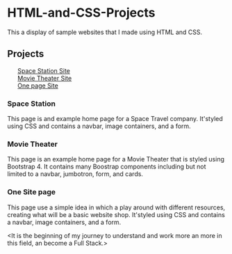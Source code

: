 # HTML-and-CSS-Projects

This a display of sample websites that I made using HTML and CSS.

<h2>Projects</h2>
<ul>
<a href="https://github.com/PabloBernalBas/HTML-and-CSS-Projects/blob/main/Projects/Index.html">Space Station Site</a><br>
<a href="https://github.com/PabloBernalBas/HTML-and-CSS-Projects/blob/main/Academy%20Cinemas/acedemy_cinema.html">Movie Theater Site</a><br>
<a href="https://github.com/PabloBernalBas/HTML-and-CSS-Projects/blob/main/One-Page%20Website/One-Page%20Site.html">One page Site</a><br>
</ul>

<h3>Space Station</h3>
<p>This page is and example home page for a Space Travel company. It'styled using CSS and contains a navbar, image containers, and a form.</p>
<h3>Movie Theater</h3>
<p>This page is an example home page for a Movie Theater that is styled using Bootstrap 4. It contains many Boostrap components including 
but not limited to a navbar, jumbotron, form, and cards.</p>
<h3>One Site page</h3>
<p>This page use a simple idea in which a play around with different resources, creating what will be a basic website shop. It'styled using CSS and contains a navbar, image containers, and a form.</p>

<It is the beginning of my journey to understand and work more an more in this field, an become a Full Stack.>
